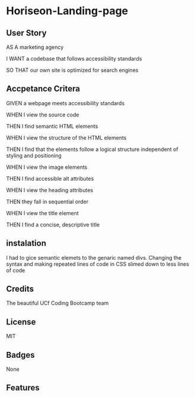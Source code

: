 # Horiseon-Landing-page


## User Story 
AS A marketing agency

I WANT a codebase that follows accessibility standards

SO THAT our own site is optimized for search engines



## Accpetance Critera
GIVEN a webpage meets accessibility standards

WHEN I view the source code

THEN I find semantic HTML elements

WHEN I view the structure of the HTML elements

THEN I find that the elements follow a logical structure independent of styling and positioning

WHEN I view the image elements

THEN I find accessible alt attributes

WHEN I view the heading attributes

THEN they fall in sequential order

WHEN I view the title element

THEN I find a concise, descriptive title

## instalation 
I had to gice semantic elemets to the genaric named divs. 
Changing the syntax and making repeated lines of code in CSS slimed down to less lines of code


## Credits
The beautiful UCf Coding Bootcamp team


## License
MIT

## Badges
None

## Features


